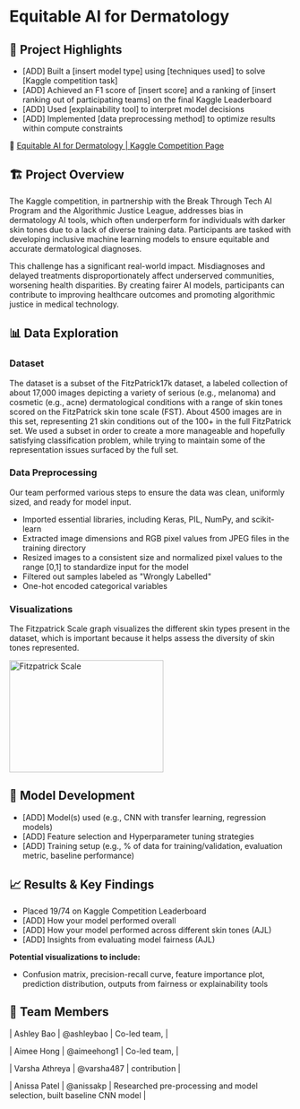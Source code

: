 # Equitable AI for Dermatology

## **🎯 Project Highlights**

* [ADD] Built a \[insert model type\] using \[techniques used\] to solve \[Kaggle competition task\]
* [ADD] Achieved an F1 score of \[insert score\] and a ranking of \[insert ranking out of participating teams\] on the final Kaggle Leaderboard
* [ADD] Used \[explainability tool\] to interpret model decisions
* [ADD] Implemented \[data preprocessing method\] to optimize results within compute constraints

🔗 [Equitable AI for Dermatology | Kaggle Competition Page](https://www.kaggle.com/competitions/bttai-ajl-2025/overview)

## **🏗️ Project Overview**

The Kaggle competition, in partnership with the Break Through Tech AI Program and the Algorithmic Justice League, addresses bias in dermatology AI tools, which often underperform for individuals with darker skin tones due to a lack of diverse training data. Participants are tasked with developing inclusive machine learning models to ensure equitable and accurate dermatological diagnoses.

This challenge has a significant real-world impact. Misdiagnoses and delayed treatments disproportionately affect underserved communities, worsening health disparities. By creating fairer AI models, participants can contribute to improving healthcare outcomes and promoting algorithmic justice in medical technology.

## **📊 Data Exploration**

### Dataset
The dataset is a subset of the FitzPatrick17k dataset, a labeled collection of about 17,000 images depicting a variety of serious (e.g., melanoma) and cosmetic (e.g., acne) dermatological conditions with a range of skin tones scored on the FitzPatrick skin tone scale (FST). About 4500 images are in this set, representing 21 skin conditions out of the 100+ in the full FitzPatrick set. We used a subset in order to create a more manageable and hopefully satisfying classification problem, while trying to maintain some of the representation issues surfaced by the full set.

### Data Preprocessing
Our team performed various steps to ensure the data was clean, uniformly sized, and ready for model input.
- Imported essential libraries, including Keras, PIL, NumPy, and scikit-learn
- Extracted image dimensions and RGB pixel values from JPEG files in the training directory
- Resized images to a consistent size and normalized pixel values to the range [0,1] to standardize input for the model
- Filtered out samples labeled as "Wrongly Labelled"
- One-hot encoded categorical variables

### Visualizations
The Fitzpatrick Scale graph visualizes the different skin types present in the dataset, which is important because it helps assess the diversity of skin tones represented.

<img src="https://github.com/user-attachments/assets/2272bd20-0025-40d7-acd2-68f2375c79d6" alt="Fitzpatrick Scale" width="275" height="200">

## **🧠 Model Development**

* [ADD] Model(s) used (e.g., CNN with transfer learning, regression models)
* [ADD] Feature selection and Hyperparameter tuning strategies
* [ADD] Training setup (e.g., % of data for training/validation, evaluation metric, baseline performance)

## **📈 Results & Key Findings**

* Placed 19/74 on Kaggle Competition Leaderboard
* [ADD] How your model performed overall
* [ADD] How your model performed across different skin tones (AJL)
* [ADD] Insights from evaluating model fairness (AJL)

**Potential visualizations to include:**

* Confusion matrix, precision-recall curve, feature importance plot, prediction distribution, outputs from fairness or explainability tools

## **👥 Team Members**
| Ashley Bao | @ashleybao | Co-led team,  |

| Aimee Hong | @aimeehong1 | Co-led team,  |

| Varsha Athreya | @varsha487 | contribution |

| Anissa Patel | @anissakp | Researched pre-processing and model selection, built baseline CNN model |
